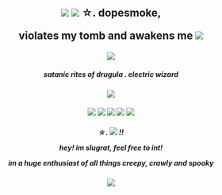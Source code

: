 <h2 align="center">  
<img src="https://external-media.spacehey.net/media/suXSPWpiA2t42POVZjK4Tqwz497fTZ4jp68A8hTqr8V4=/https://xyz.crd.co/assets/images/gallery18/698c5703.gif?v=6ecccb1c"/>
<img src="https://external-media.spacehey.net/media/splcXydbd9x81hiY4i-p8wMvmpdt8_NW68JSml-h7KX4=/https://caterpie.crd.co/assets/images/gallery27/2d05e25a.gif?v=08522da7"/>
☆. dopesmoke,


  violates my tomb and awakens me
<img src="https://external-media.spacehey.net/media/s2CxsBN1n6N7H--M7Oi6NOIHucmTl96BbQUsLOGZQR6Q=/https://mikejima.crd.co/assets/images/image05.gif?v=d1938754"/>



<img src="https://external-media.spacehey.net/media/su7oTNyyFRcNvhQdpK6PL_a3r1YlW-kNaTYywudeIRls=/https://64.media.tumblr.com/ee28171f04e6779a4e3241b3c5cafddf/8d9770f3eed181f7-e5/s400x600/b5a45e959a3db0b903b10bcf762f503d544b98e9.gifv"/>

<h5 align="center">

satanic rites of drugula . electric wizard

<h3 align="center">


<img src="https://c.tenor.com/iIDSCR_qUZMAAAAC/rock-heavymetal.gif"/>

<h4 align="center">

<img src="https://gothzone.neocities.org/graphics/blinkies/ibite.gif"/>
<img src="https://external-media.spacehey.net/media/sUpyF45jhtZs3S7QGkDF3KjVtQUKvuKa00TJrF0aTZas=/https://sullengirl.neocities.org/graphics/blinkie/50.gif"/>
<img src="https://64.media.tumblr.com/eb9a5b9975d3568a1b350d7b52fdaa5d/70f6b07924704232-a5/s250x400/59f312e511258e15cf8243a4e477fe7e715985dd.gifv"/>
<img src="https://64.media.tumblr.com/6748378cdd4ded359491175a27ac3ec9/6fddd282d388a40e-2a/s250x400/f685be19f67908c867f59fc760965886c8d3df64.gifv"/>
<img src="https://64.media.tumblr.com/ecb2493be18207698189640aaa5f4b8f/3558b906d3e28e70-ee/s250x400/878e6ec7c2b5262a3e3818e979188288bd334b96.gifv"/>


<h5 align="center"/>


☆. 
<img src="https://external-media.spacehey.net/media/sZqqzjsfRclSf_CloQJESswd6i-Z79VrVyGYrAE4S0H4=/https://stethoscope.carrd.co/assets/images/gallery01/293ac7e7.gif?v=69e5e9bc"/>
 !!

hey! im slugrat, feel free to int!

  im a huge enthusiast of all things creepy, crawly and spooky




<h6 align="center"/>

<img src="https://external-media.spacehey.net/media/sh2Ibx6BYFZMrLHld9tWWz-GHdUipmDDveRjCtXKlPOM=/https://64.media.tumblr.com/a4faf6df958c477963d9c4fc01e93a76/421680c118076bc9-44/s640x960/5d37c9db080e675dc8845513c0d0c9c6f97b1014.pnj"/>
